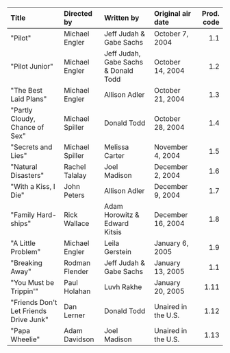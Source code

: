 | Title                                  | Directed by     | Written by                           | Original air date   |   Prod. code |
|:---------------------------------------|:----------------|:-------------------------------------|:--------------------|-------------:|
| "Pilot"                                | Michael Engler  | Jeff Judah & Gabe Sachs              | October 7, 2004     |         1.1  |
| "Pilot Junior"                         | Michael Engler  | Jeff Judah, Gabe Sachs & Donald Todd | October 14, 2004    |         1.2  |
| "The Best Laid Plans"                  | Michael Engler  | Allison Adler                        | October 21, 2004    |         1.3  |
| "Partly Cloudy, Chance of Sex"         | Michael Spiller | Donald Todd                          | October 28, 2004    |         1.4  |
| "Secrets and Lies"                     | Michael Spiller | Melissa Carter                       | November 4, 2004    |         1.5  |
| "Natural Disasters"                    | Rachel Talalay  | Joel Madison                         | December 2, 2004    |         1.6  |
| "With a Kiss, I Die"                   | John Peters     | Allison Adler                        | December 9, 2004    |         1.7  |
| "Family Hard-ships"                    | Rick Wallace    | Adam Horowitz & Edward Kitsis        | December 16, 2004   |         1.8  |
| "A Little Problem"                     | Michael Engler  | Leila Gerstein                       | January 6, 2005     |         1.9  |
| "Breaking Away"                        | Rodman Flender  | Jeff Judah & Gabe Sachs              | January 13, 2005    |         1.1  |
| "You Must be Trippin'"                 | Paul Holahan    | Luvh Rakhe                           | January 20, 2005    |         1.11 |
| "Friends Don't Let Friends Drive Junk" | Dan Lerner      | Donald Todd                          | Unaired in the U.S. |         1.12 |
| "Papa Wheelie"                         | Adam Davidson   | Joel Madison                         | Unaired in the U.S. |         1.13 |